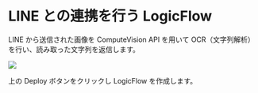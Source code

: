 # LINE との連携を行う LogicFlow

 LINE から送信された画像を ComputeVision API を用いて OCR（文字列解析）を行い、読み取った文字列を返信します。<br />
 
 <a href="https://portal.azure.com/#create/Microsoft.Template/uri/https%3A%2F%2Fraw.githubusercontent.com%2Fahf0124%2Fdecode2018%2Fmaster%2FSample1%decode2018sample_linebot.json" target="_blank">		
     <img src="http://azuredeploy.net/deploybutton.png"/>		
 </a>		

上の Deploy ボタンをクリックし LogicFlow を作成します。<br />
